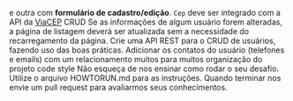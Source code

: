 e outra com **formulário de cadastro/edição**.
`Cep` deve ser integrado com a API da [ViaCEP](https://viacep.com.br/)
CRUD
Se as informações de algum usuário forem alteradas, a página de listagem deverá ser atualizada sem a necessidade do recarregamento da página.
Crie uma API REST para o CRUD de usuários, fazendo uso das boas práticas.
Adicionar os contatos do usuário (telefones e emails) com um relacionamento muitos para muitos
organização do projeto
code style
Não esqueça de nos ensinar como rodar o seu desafio. Utilize o arquivo HOWTORUN.md para as instruções.
Quando terminar nos envie um pull request para avaliarmos seus conhecimentos.
